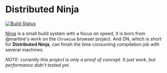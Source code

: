 Distributed Ninja
=======

[![Build Status](https://travis-ci.org/zhchbin/DN.svg?branch=master)](https://travis-ci.org/zhchbin/DN)

[Ninja][ninja] is a small build system with a focus on speed, it is born from @martine's work on the `Chromium` browser project. And DN, which is short for __Distributed Ninja__, can finish the time consuming compilation job with several machines.

*NOTE: currently this project is only a proof of concept. It just work, but performance didn't tested yet.*

[ninja]: http://martine.github.com/ninja/
